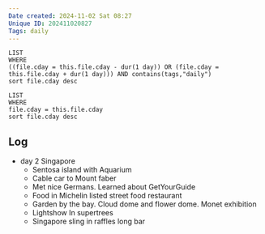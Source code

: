 ```yaml
---
Date created: 2024-11-02 Sat 08:27
Unique ID: 202411020827
Tags: daily
---
```

``` dataview
LIST
WHERE 
((file.cday = this.file.cday - dur(1 day)) OR (file.cday = this.file.cday + dur(1 day))) AND contains(tags,"daily")
sort file.cday desc
```
``` dataview
LIST
WHERE 
file.cday = this.file.cday
sort file.cday desc
```
## Log
- day 2 Singapore
	- Sentosa island with Aquarium
	- Cable car to Mount faber
	- Met nice Germans. Learned about GetYourGuide 
	- Food in Michelin listed street food restaurant
	- Garden by the bay. Cloud dome and flower dome. Monet exhibition
	- Lightshow In supertrees
	- Singapore sling in raffles long bar
